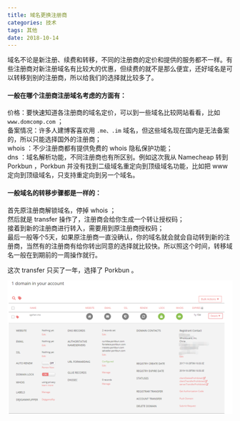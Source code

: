 ```yaml
---
title: 域名更换注册商
categories: 技术
tags: 其他
date: 2018-10-14
---
```


域名不论是新注册、续费和转移，不同的注册商的定价和提供的服务都不一样。有些注册商对新注册域名有比较大的优惠，但续费的就不是那么便宜，还好域名是可以转移到别的注册商，所以给我们的选择就比较多了。<!--more-->

#### 一般在哪个注册商注册域名考虑的方面有：  
价格：要快速知道各注册商的域名定价，可以到一些域名比较网站看看，比如 `www.domcomp.com` ；  
备案情况：许多人建博客喜欢用 `.me、.im` 域名，但这些域名现在国内是无法备案的，所以只能选择国外的注册商；  
whois ：不少注册商都有提供免费的 whois 隐私保护功能；  
dns ：域名解析功能，不同注册商也有所区别。例如这次我从 Namecheap 转到 Porkbun ，Porkbun 并没有找到二级域名重定向到顶级域名功能，比如把 www 定向到顶级域名，只支持重定向到另一个域名。

#### 一般域名的转移步骤都是一样的：  
首先原注册商解锁域名，停掉 whois ；  
然后就是 transfer 操作了，注册商会给你生成一个转让授权码；  
接着到新的注册商进行转入，需要用到原注册商授权码；  
最后一般等个5天，如果原注册商一直没确认，你的域名就会就会自动转到新的注册商，当然有的注册商有给你转出同意的选择就比较快。所以照这个时间，转移域名一般在到期前的一周操作就行。

这次 transfer 只买了一年，选择了 Porkbun 。

<img src="../images/backup/m9vDwUo.png" alt="porkbun" title="">

